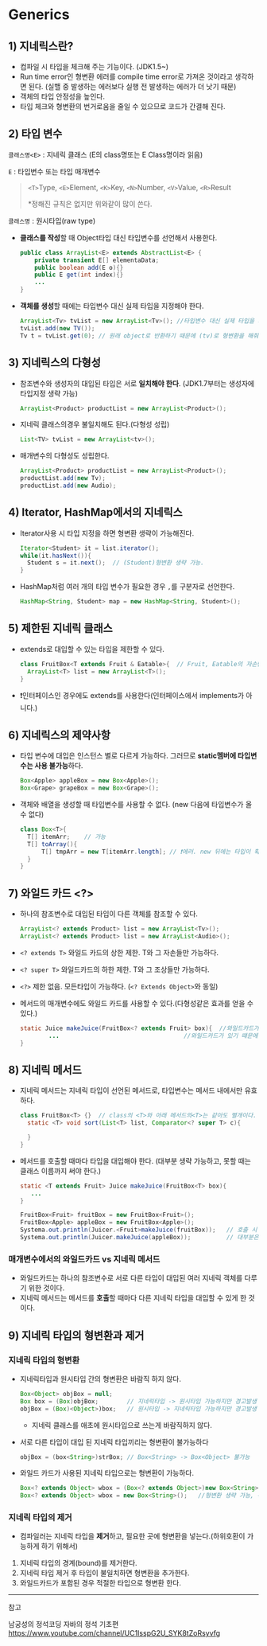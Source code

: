 # Generics

## 1) 지네릭스란?
* 컴파일 시 타입을 체크해 주는 기능이다. (JDK1.5~)
* Run time error인 형변환 에러를 compile time error로 가져온 것이라고 생각하면 된다. (실핼 중 발생하는 에러보다 실행 전 발생하는 에러가 더 낫기 때문)
* 객체의 타입 안정성을 높인다.
* 타입 체크와 형변환의 번거로움을 줄일 수 있으므로 코드가 간결해 진다.

## 2) 타입 변수
`클래스명<E>` : 지네릭 클래스 (E의 class명또는 E Class명이라 읽음)

`E` : 타입변수 또는 타입 매개변수
>`<T>`Type, `<E>`Element, `<K>`Key, `<N>`Number, `<V>`Value, `<R>`Result
> 
> *정해진 규칙은 없지만 위와같이 많이 쓴다.

`클래스명` : 원시타입(raw type)
* **클래스를 작성**할 때 Object타입 대신 타입변수를 선언해서 사용한다.
  ```java
  public class ArrayList<E> extends AbstractList<E> {
      private transient E[] elementaData;
      public boolean add(E o){}
      public E get(int index){}
      ...
  } 
  ```
* **객체를 생성**할 때에는 타입변수 대신 실제 타입을 지정해야 한다.
  ```java
  ArrayList<Tv> tvList = new ArrayList<Tv>(); //타입변수 대신 실제 타입을 지정한다.
  tvList.add(new TV());
  Tv t = tvList.get(0); // 원래 object로 반환하기 때문에 (tv)로 형변환을 해줘야 하나 지네릭스 사용으로 생략가능.
  ```

## 3) 지네릭스의 다형성

* 참조변수와 생성자의 대입된 타입은 서로 **일치해야 한다**. (JDK1.7부터는 생성자에 타입지정 생략 가능)
  ```java
  ArrayList<Product> productList = new ArrayList<Product>(); 
  ```
* 지네릭 클래스의경우 불일치해도 된다.(다형성 성립)
  ```java
  List<TV> tvList = new ArrayList<tv>();
  ```
* 매개변수의 다형성도 성립한다.
  ```java
  ArrayList<Product> productList = new ArrayList<Product>(); 
  productList.add(new Tv);
  productList.add(new Audio);
  ```

## 4) Iterator, HashMap에서의 지네릭스
* Iterator사용 시 타입 지정을 하면 형변환 생략이 가능해진다.
  ```java
  Iterator<Student> it = list.iterator();
  while(it.hasNext()){
    Student s = it.next();  // (Student)형변환 생략 가능.
  }
  ```
* HashMap처럼 여러 개의 타입 변수가 필요한 경우 `,`를 구분자로 선언한다.
  ```java
  HashMap<String, Student> map = new HashMap<String, Student>();
  ```

## 5) 제한된 지네릭 클래스
* extends로 대입할 수 있는 타입을 제한할 수 있다.
  ```java
  class FruitBox<T extends Fruit & Eatable>{  // Fruit, Eatable의 자손만 타입으로 지정 가능하다.
    ArrayList<T> list = new ArrayList<T>();
  }
  ```
* ❗인터페이스인 경우에도 extends를 사용한다(인터페이스에서 implements가 아니다.)

## 6) 지네릭스의 제약사항
* 타입 변수에 대입은 인스턴스 별로 다르게 가능하다. 그러므로 **static멤버에 타입변수는 사용 불가능**하다.
  ```java
  Box<Apple> appleBox = new Box<Apple>();
  Box<Grape> grapeBox = new Box<Grape>();
  ```
* 객체와 배열을 생성할 때 타입변수를 사용할 수 없다. (new 다음에 타입변수가 올 수 없다)
  ```java
  class Box<T>{
    T[] itemArr;    // 가능
    T[] toArray(){
        T[] tmpArr = new T[itemArr.length]; // ❗에러. new 뒤에는 타입이 확정되어있어야 한다.
    }
  }
  ```
## 7) 와일드 카드 <?>
* 하나의 참조변수로 대입된 타입이 다른 객체를 참조할 수 있다.
   ```java
   ArrayList<? extends Product> list = new ArrayList<Tv>();
   ArrayList<? extends Product> list = new ArrayList<Audio>();
   ```

* `<? extends T>` 와일드 카드의 상한 제한. T와 그 자손들만 가능하다.

* `<? super T>` 와일드카드의 하한 제한. T와 그 조상들만 가능하다.

* `<?>` 제한 없음. 모든타입이 가능하다. (`<? Extends Object>`와 동일)

* 메서드의 매개변수에도 와일드 카드를 사용할 수 있다.(다형성같은 효과를 얻을 수 있다.)
   ```java
   static Juice makeJuice(FruitBox<? extends Fruit> box){  //와일드카드가 없으면 Fruit만 가능
           ...                                   //와일드카드가 있기 떄문에 Apple등 자손도 가능
   } 
   ```

## 8) 지네릭 메서드
* 지네릭 메서드는 지네릭 타입이 선언된 메서드로, 타입변수는 메서드 내에서만 유효하다.
  ```java
  class FruitBox<T> {}  // class의 <T>와 아래 메서드의<T>는 같아도 별개이다. (메서드 우선)
    static <T> void sort(List<T> list, Comparator<? super T> c){
  
    }
  }
  ```
* 메서드를 호출할 때마다 타입을 대입해야 한다. (대부분 생략 가능하고, 못할 때는 클래스 이름까지 써야 한다.)
  ```java
  static <T extends Fruit> Juice makeJuice(FruitBox<T> box){
     ...
  }
  ```
  ```java
  FruitBox<Fruit> fruitBox = new FruitBox<Fruit>();
  FruitBox<Apple> appleBox = new FruitBox<Apple>();
  Systema.out.println(Juicer.<Fruit>makeJuice(fruitBox));   // 호출 시 클래스 이름 및 타입 대입
  Systema.out.println(Juicer.makeJuice(appleBox));          // 대부분은 생략 가능하다.
  ```

### 매개변수에서의 와일드카드 vs 지네릭 메서드
* 와일드카드는 하나의 참조변수로 서로 다른 타입이 대입된 여러 지네릭 객체를 다루기 위한 것이다.
* 지네릭 메서드는 메서드를 **호출**할 때마다 다른 지네릭 타입을 대입할 수 있게 한 것이다.

## 9) 지네릭 타입의 형변환과 제거
### 지네릭 타입의 형변환
* 지네릭타입과 원시타입 간의 형변환은 바람직 하지 않다.
  ```java
  Box<Object> objBox = null;
  Box box = (Box)objBox;        // 지네릭타입 -> 원시타입 가능하지만 경고발생
  objBox = (Box)<Object>)box;   // 원시타입 -> 지네릭타입 가능하지만 경고발생
  ```
  * 지네릭 클래스를 애초에 원시타입으로 쓰는게 바람직하지 않다.

* 서로 다른 타입이 대입 된 지네릭 타입끼리는 형변환이 불가능하다
  ```java
  objBox = (box<String>)strBox; // Box<String> -> Box<Object> 불가능
  ```

* 와일드 카드가 사용된 지네릭 타입으로는 형변환이 가능하다.
  ```java
  Box<? extends Object> wbox = (Box<? extends Object>)new Box<String>();    //가능
  Box<? extends Object> wbox = new Box<String>();   //형변환 생략 가능, 위 문장과 동일함
  ```

### 지네릭 타입의 제거
* 컴파일러는 지네릭 타입을 **제거**하고, 필요한 곳에 형변환을 넣는다.(하위호환이 가능하게 하기 위해서)
1. 지네릭 타입의 경계(bound)를 제거한다.
2. 지네릭 타입 제거 후 타입이 불일치하면 형변환을 추가한다.
3. 와일드카드가 포함된 경우 적절한 타입으로 형변환 한다.


___
참고

남궁성의 정석코딩 자바의 정석 기초편 https://www.youtube.com/channel/UC1IsspG2U_SYK8tZoRsyvfg
